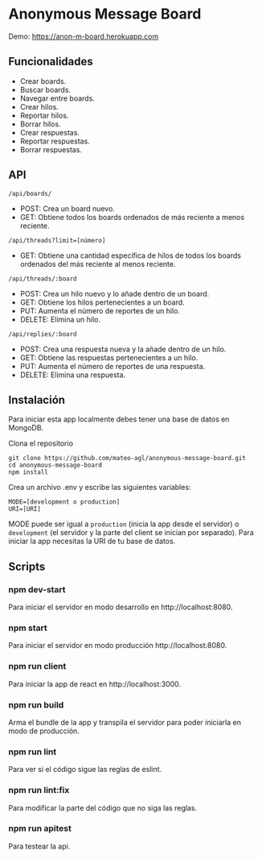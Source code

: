 ﻿# Anonymous Message Board
Demo: https://anon-m-board.herokuapp.com

## Funcionalidades

- Crear boards.
- Buscar boards.
- Navegar entre boards.
- Crear hilos.
- Reportar hilos.
- Borrar hilos.
- Crear respuestas.
- Reportar respuestas.
- Borrar respuestas.

## API

```/api/boards/```
- POST: Crea un board nuevo.
- GET: Obtiene todos los boards ordenados de más reciente a menos reciente.

```/api/threads?limit=[número]```
- GET: Obtiene una cantidad específica de hilos de todos los boards ordenados del más reciente al menos reciente.

```/api/threads/:board```
- POST: Crea un hilo nuevo y lo añade dentro de un board.
- GET: Obtiene los hilos pertenecientes a un board.
- PUT: Aumenta el número de reportes de un hilo.
- DELETE: Elimina un hilo.

```/api/replies/:board```
- POST: Crea una respuesta nueva y la añade dentro de un hilo.
- GET: Obtiene las respuestas pertenecientes a un hilo.
- PUT: Aumenta el número de reportes de una respuesta.
- DELETE: Elimina una respuesta.

## Instalación

Para iniciar esta app localmente debes tener una base de datos en MongoDB.

Clona el repositorio
```
git clone https://github.com/mateo-agl/anonymous-message-board.git
cd anonymous-message-board
npm install
```
Crea un archivo .env y escribe las siguientes variables:
```
MODE=[development o production]
URI=[URI]
```
MODE puede ser igual a `production` (inicia la app desde el servidor) o `development` (el servidor y la parte del client se inician por separado). Para iniciar la app necesitas la URI de tu base de datos.

## Scripts

### npm dev-start
Para iniciar el servidor en modo desarrollo en http://localhost:8080.

### npm start
Para iniciar el servidor en modo producción http://localhost:8080.

### npm run client
Para iniciar la app de react en http://localhost:3000.

### npm run build
Arma el bundle de la app y transpila el servidor para poder iniciarla en modo de producción.

### npm run lint
Para ver si el código sigue las reglas de eslint.

### npm run lint:fix
Para modificar la parte del código que no siga las reglas.

### npm run apitest
Para testear la api.
